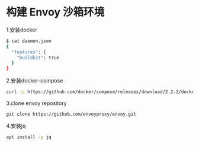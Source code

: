 # 构建 Envoy 沙箱环境

1.安装docker

```sh
$ cat daemon.json 
{
  "features": {
    "buildkit": true
  }
}

```

2.安装docker-compose

```sh
curl -L https://github.com/docker/compose/releases/download/2.2.2/docker-compose-`uname -s`-`uname -m` -o /usr/local/bin/docker-compose
```

3.clone envoy repository

```
git clone https://github.com/envoyproxy/envoy.git
```

4.安装jq

```sh
apt install -y jq
```

